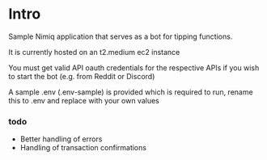 # Intro

Sample Nimiq application that serves as a bot for tipping functions.

It is currently hosted on an t2.medium ec2 instance

You must get valid API oauth credentials for the respective APIs if you wish to start the bot (e.g. from Reddit or Discord)

A sample .env (.env-sample) is provided which is required to run, rename this to .env and replace with your own values

### todo

* Better handling of errors
* Handling of transaction confirmations
